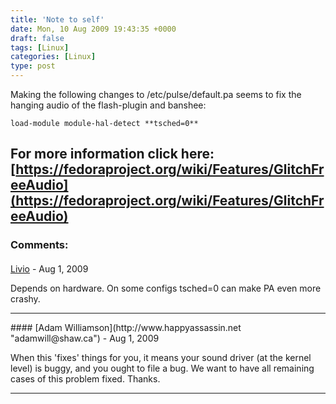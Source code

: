 ```yaml
---
title: 'Note to self'
date: Mon, 10 Aug 2009 19:43:35 +0000
draft: false
tags: [Linux]
categories: [Linux]
type: post
---
```


Making the following changes to /etc/pulse/default.pa seems to fix the hanging audio of the flash-plugin and banshee:

`load-module module-hal-detect **tsched=0**`

For more information click here: [https://fedoraproject.org/wiki/Features/GlitchFreeAudio](https://fedoraproject.org/wiki/Features/GlitchFreeAudio)
---
### Comments:
####
[Livio](http://blog.jakubrusinek.pl/ "jakub.rusinek@gmail.com") - <time datetime="2009-08-10 16:19:54">Aug 1, 2009</time>

Depends on hardware. On some configs tsched=0 can make PA even more crashy.
<hr />
####
[Adam Williamson](http://www.happyassassin.net "adamwill@shaw.ca") - <time datetime="2009-08-10 20:10:44">Aug 1, 2009</time>

When this 'fixes' things for you, it means your sound driver (at the kernel level) is buggy, and you ought to file a bug. We want to have all remaining cases of this problem fixed. Thanks.
<hr />

